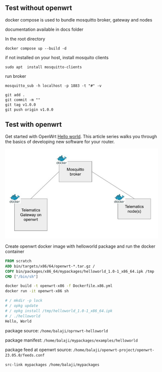 ## Test without openwrt 
docker compose is used to bundle mosquitto broker, gateway and nodes

documentation available in docs folder

In the root directory

```
docker compose up --build -d
```

if not installed on your host, install mosquito clients
```
sudo apt  install mosquitto-clients
```
run broker
```
mosquitto_sub -h localhost -p 1883 -t "#" -v
```

```
git add .
git commit -m ""
git tag v1.0.0
git push origin v1.0.0
```
## Test with openwrt

Get started with OpenWrt [Hello world](https://openwrt.org/docs/guide-developer/helloworld/start). This article series walks you through the basics of developing new software for your router.

<img src="/docs/telematics-gatway-docker-cropped.jpg" alt="drawing" width="500"/>

Create openwrt docker image with helloworld package and run the docker container
```dockerfile
FROM scratch
ADD bin/targets/x86/64/openwrt-*.tar.gz /
COPY bin/packages/x86_64/mypackages/helloworld_1.0-1_x86_64.ipk /tmp
CMD ["/bin/sh"]
```
```sh
docker build -t openwrt-x86 -f Dockerfile.x86.yml
docker run -it openwrt-x86 sh
```
```sh
# / mkdir -p lock
# / opkg update
# / opkg install /tmp/helloworld_1.0-1_x86_64.ipk
# / ./helloworld
Hello, World
```
package source: `/home/balaji/oprnwrt-helloworld`

package manifest: `/home/balaji/mypackages/examples/helloworld`

package feed at openwrt source: `/home/balaji/openwrt-project/openwrt-23.05.0/feeds.conf`

```src-link mypackages /home/balaji/mypackages```



